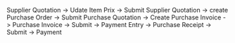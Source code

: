Supplier Quotation -> Udate Item Prix -> Submit Supplier Quotation -> create Purchase Order -> 
Submit Purchase Quotation -> Create Purchase Invoice -> Purchase Invoice -> Submit -> Payment Entry
                                                     -> Purchase Receipt -> Submit
                                                     -> Payment